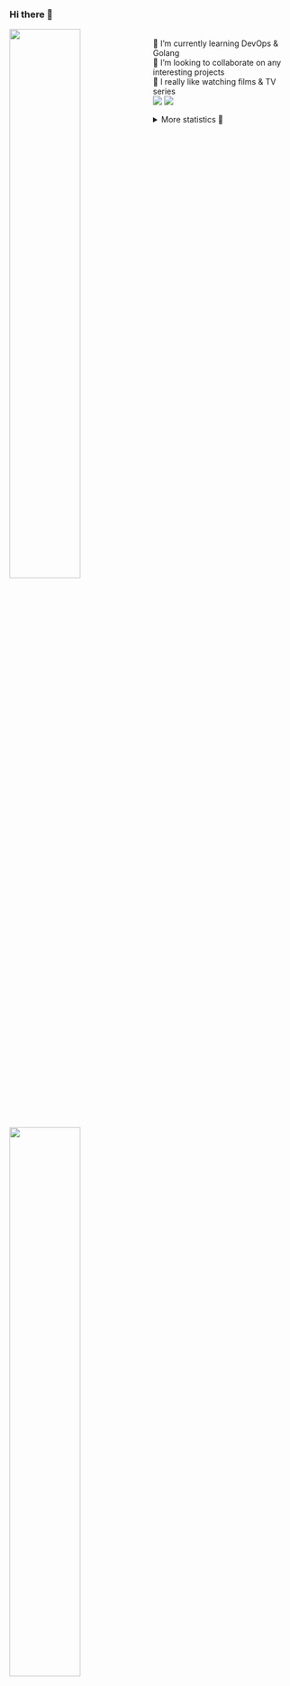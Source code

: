 ### Hi there 👋


[<img align="left" width="50%" src="https://github-readme-stats.vercel.app/api?username=rufusnufus&hide=issues&show_icons=true&count_private=true&theme=transparent&title_color=FF6F40&text_color=FBF9F8&icon_color=F48242&hide_border=true&hide_title=true#gh-dark-mode-only">](https://metrics.lecoq.io/rufusnufus#gh-dark-mode-only)
[<img align="left" width="50%" src="https://github-readme-stats.vercel.app/api?username=rufusnufus&hide=issues&show_icons=true&count_private=true&theme=transparent&title_color=FF6533&text_color=4D4644&icon_color=FF8038&hide_border=true&hide_title=true#gh-light-mode-only">](https://metrics.lecoq.io/rufusnufus#gh-light-mode-only)

<p>
  <br>
  🌱 I’m currently learning DevOps & Golang</br>
  👯 I’m looking to collaborate on any interesting projects</br>
  🎥 I really like watching films & TV series</br>
  <a href="https://linkedin.com/in/rufusnufus"><img src="https://img.shields.io/badge/linkedin-0077B5.svg?style=for-the-badge&logo=linkedin&logoColor=white"/></a>
  <a href="https://t.me/rufusnufus"><img src="https://img.shields.io/badge/-telegram-black?style=for-the-badge&color=blue&logo=telegram"/></a>
</p>

<p text-align="left">
<details>
  <summary>More statistics 👀</summary><br/>

<!--START_SECTION:waka-->
![Code Time](http://img.shields.io/badge/Code%20Time-608%20hrs%2025%20mins-blue)

![Profile Views](http://img.shields.io/badge/Profile%20Views-0-blue)

**I'm an Early 🐤** 

```text
🌞 Morning                10496 commits       ██████░░░░░░░░░░░░░░░░░░░   22.72 % 
🌆 Daytime                26394 commits       ██████████████░░░░░░░░░░░   57.14 % 
🌃 Evening                8342 commits        █████░░░░░░░░░░░░░░░░░░░░   18.06 % 
🌙 Night                  958 commits         █░░░░░░░░░░░░░░░░░░░░░░░░   02.07 % 
```
📅 **I'm Most Productive on Monday** 

```text
Monday                   10149 commits       █████░░░░░░░░░░░░░░░░░░░░   21.97 % 
Tuesday                  8586 commits        █████░░░░░░░░░░░░░░░░░░░░   18.59 % 
Wednesday                9625 commits        █████░░░░░░░░░░░░░░░░░░░░   20.84 % 
Thursday                 8820 commits        █████░░░░░░░░░░░░░░░░░░░░   19.10 % 
Friday                   7757 commits        ████░░░░░░░░░░░░░░░░░░░░░   16.79 % 
Saturday                 807 commits         ░░░░░░░░░░░░░░░░░░░░░░░░░   01.75 % 
Sunday                   446 commits         ░░░░░░░░░░░░░░░░░░░░░░░░░   00.97 % 
```


📊 **This Week I Spent My Time On** 

```text
💬 Programming Languages: 
YAML                     7 hrs 22 mins       ██████████░░░░░░░░░░░░░░░   39.65 % 
Terraform                4 hrs 24 mins       ██████░░░░░░░░░░░░░░░░░░░   23.70 % 
HCL                      3 hrs 57 mins       █████░░░░░░░░░░░░░░░░░░░░   21.28 % 
Other                    2 hrs 35 mins       ███░░░░░░░░░░░░░░░░░░░░░░   13.96 % 
Markdown                 10 mins             ░░░░░░░░░░░░░░░░░░░░░░░░░   00.95 % 

🔥 Editors: 
VS Code                  16 hrs 1 min        ██████████████████████░░░   86.21 % 
iTerm2                   2 hrs 33 mins       ███░░░░░░░░░░░░░░░░░░░░░░   13.79 % 
```

**I Mostly Code in Java** 

```text
Go                       30 repos            ████░░░░░░░░░░░░░░░░░░░░░   17.86 % 
Python                   15 repos            ██░░░░░░░░░░░░░░░░░░░░░░░   08.93 % 
Smarty                   13 repos            ██░░░░░░░░░░░░░░░░░░░░░░░   07.74 % 
Kotlin                   8 repos             █░░░░░░░░░░░░░░░░░░░░░░░░   04.76 % 
HCL                      7 repos             █░░░░░░░░░░░░░░░░░░░░░░░░   04.17 % 
```




 Last Updated on 16/01/2024 01:08:18 UTC
<!--END_SECTION:waka-->

</details>
</p>
